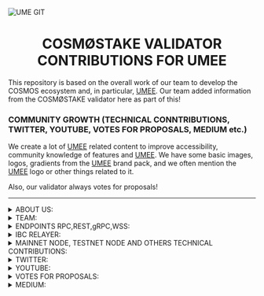 ![UME GIT](https://user-images.githubusercontent.com/86792707/215264628-cffac30a-9ac1-434c-84fe-6f2be263f18a.jpg)


# <h1 align="center"> COSMØSTAKE VALIDATOR CONTRIBUTIONS FOR UMEE </a> 


This repository is based on the overall work of our team to develop the COSMOS ecosystem and, in particular, [UMEE](https://app.umee.cc). 
Our team added information from the COSMØSTAKE validator here as part of this!




### COMMUNITY GROWTH (TECHNICAL CONNTRIBUTIONS, TWITTER, YOUTUBE, VOTES FOR PROPOSALS, MEDIUM etc.) 

We create a lot of [UMEE](https://app.umee.cc) related content to improve accessibility, community knowledge of features and [UMEE](https://app.umee.cc). 
We have some basic images, logos, gradients from the [UMEE](https://app.umee.cc) brand pack, and we often mention the [UMEE](https://app.umee.cc) logo or other things related to it. 

Also, our validator always votes for proposals!

__________________________________________________________________________________________________________________________________________________________ 

<details>
<summary>ABOUT US:</summary>

- [WEBPAGE](https://cosmostake.space)

</details>

<details>
<summary>TEAM:</summary>

- [Laura Kharkevych](https://github.com/LauraKhar)
- [Max Levush](https://github.com/maxlevush-COINSIDE)
- [Yan Lytvynenko](https://github.com/ZAZIK3)
- [Violetta Markush](https://github.com/vilolaa)
</details>


<details>
<summary>ENDPOINTS RPC,REST,gRPC,WSS:</summary>

__________________________________________________________________________________________________________________________________________________________
 
```console
https://umee-testnet-rpc.cosmostake.space 
```
__________________________________________________________________________________________________________________________________________________________
 
</details>


<details>
<summary>IBC RELAYER:</summary>
 
__________________________________________________________________________________________________________________________________________________________

 - [Umee channel-0](https://www.mintscan.io/umee/account/umee1tgsgcg9l87n6dl0l0rnm7g2slx6xgjlk7laydh) <> [Osmosis channel-184](https://www.mintscan.io/osmosis/account/osmo16wtdntpcal8zldu0k3eltqn26pchd8csrtv7tk)
__________________________________________________________________________________________________________________________________________________________

- [Umee channel-43](https://www.mintscan.io/umee/account/umee1tgsgcg9l87n6dl0l0rnm7g2slx6xgjlk7laydh) <> [Juno channel-208](https://www.mintscan.io/juno/account/juno1p9u4glx4sjcx863xxvj05n8zdrzzhd7h5s63kp)
__________________________________________________________________________________________________________________________________________________________

- [Umee channel-34](https://www.mintscan.io/umee/account/umee1tgsgcg9l87n6dl0l0rnm7g2slx6xgjlk7laydh) <> [Stride channel-29](https://www.mintscan.io/stride/account/stride1z9vqynvye6dch4qpz404n9e2nma7v6a3pkww0e)
__________________________________________________________________________________________________________________________________________________________
 
</details>


<details>
<summary>MAINNET NODE, TESTNET NODE AND OTHERS TECHNICAL CONTRIBUTIONS:</summary>


- We're validator UMEE - [LINK TO COSMØSTAKE VALIDATOR](https://www.mintscan.io/umee/validators/umeevaloper10nlsvhss7cfzu0xugyeq8gjkcp5g4kx8gun7xx)
<img width="1512" alt="Снимок экрана 2023-01-28 в 15 51" src="https://user-images.githubusercontent.com/86792707/215282984-2fa9ac4e-8642-4c30-acf5-506f6498445e.png">

</details>





<details>
<summary>TWITTER:</summary>


We create a lot of Umee-related content to improve the community's knowledge of features and inform about Umee-related news.
We use the Umee brandbook to match the style of the company. We often mention the [UMEE](https://app.umee.cc) logo or other related things.
________________________________________________________________________________________________________________________
 
- UMEE | STATISTICS  

- [LINK TO TWITTER POST](https://twitter.com/COSM0STAKE/status/1625083512444358657?s=20&t=AuMz_AH6sX1aVryf4VjpGQ)

![UMEE STATISTICS](https://user-images.githubusercontent.com/123416278/218444371-21664bd3-8e0b-4c43-8db5-1f85df4e8bf3.png)

__________________________________________________________________________________________________________________________________________________________

 
- WHAT IS UMEE ?  

- [LINK TO TWITTER POST](https://twitter.com/COSM0STAKE/status/1609094489855102980?s=20&t=mykGXHqpZMWCDJ7lyCZwRQ)

<img width="2780" alt="44" src="https://user-images.githubusercontent.com/123416278/215321599-a9a717a1-0b38-4015-99d9-ec64e0512ee7.png">

__________________________________________________________________________________________________________________________________________________________
 
 
- UMEE - Mainnet Upgrade v4: Historacle Launch! 

- [LINK TO TWITTER POST](https://twitter.com/COSM0STAKE/status/1622887850181025793?s=20&t=h1QYfv7wpQK1BRf3rqWPJA)

<img width="1394" alt="Frame 495" src="https://user-images.githubusercontent.com/123416278/217448380-dde4b517-d185-4b9e-b668-4c24bfa9c8ed.png">

__________________________________________________________________________________________________________________________________________________________
 
 
- UMEE is the leading project among the @cosmos ecosystem in terms of the number of transactions over the past 7D. One of the most important projects based on #Tedermint ⚛️  

- [LINK TO TWITTER POST](https://twitter.com/COSM0STAKE/status/1611654947895910400?s=20&t=mykGXHqpZMWCDJ7lyCZwRQ)

![photo_2023-01-06_23-43-36](https://user-images.githubusercontent.com/123416278/215321737-4c1bd497-68be-450f-85b3-80d30ee65f36.jpg)

__________________________________________________________________________________________________________________________________________________________
 
- 1/6 A vision of a world where finance is transparent and decentralized in every possible way? - All this in one idea project Umee, which seeks to transform the global debt markets. And today we invite you to learn about The Institutional Lending DAO 

- [LINK TO TWITTER POST](https://twitter.com/COSM0STAKE/status/1612793506724040704?s=20&t=mykGXHqpZMWCDJ7lyCZwRQ)

![1](https://user-images.githubusercontent.com/123416278/215321764-c720a2ce-5ce3-4013-b9ab-85d5085fee04.jpeg)

__________________________________________________________________________________________________________________________________________________________
 
- 2/6 Features - Fixed Term Loans 

- [LINK TO TWITTER POST](https://twitter.com/COSM0STAKE/status/1612793508892377090?s=20&t=mykGXHqpZMWCDJ7lyCZwRQ)

![2](https://user-images.githubusercontent.com/123416278/215321824-fcd68fe6-565b-4489-8e14-7b00726e2b78.jpeg)

__________________________________________________________________________________________________________________________________________________________
 
 
- 3/6 Features - Credit Analysis

- [LINK TO TWITTER POST](https://twitter.com/COSM0STAKE/status/1612793511291621376?s=20&t=mykGXHqpZMWCDJ7lyCZwRQ)

![FmHK1mQWQAAbaui](https://user-images.githubusercontent.com/123416278/215321852-8d14a8bb-2e7e-4263-b1ab-1c82ffc8b4eb.jpeg)

__________________________________________________________________________________________________________________________________________________________
 
 
- 4/6 UDX Roles

- [LINK TO TWITTER POST](https://twitter.com/COSM0STAKE/status/1612793513921372160?s=20&t=mykGXHqpZMWCDJ7lyCZwRQ)

![4](https://user-images.githubusercontent.com/123416278/215321887-1977130a-6c3f-481d-be04-739ed0a3d16c.jpeg)

__________________________________________________________________________________________________________________________________________________________
 
 
- 5/6 The Guardian Guild - What is the Guardian Guild?

- [LINK TO TWITTER POST](https://twitter.com/COSM0STAKE/status/1612793516228497409?s=20&t=mykGXHqpZMWCDJ7lyCZwRQ)

![5](https://user-images.githubusercontent.com/123416278/215321925-5677c5bc-8d9b-48ec-8869-424dbe74c337.jpeg)

__________________________________________________________________________________________________________________________________________________________
 
 
- 6/6 The Guardian Guild - Guardian Rankings

- [LINK TO TWITTER POST](https://twitter.com/COSM0STAKE/status/1612793518639939587?s=20&t=mykGXHqpZMWCDJ7lyCZwRQ)

![6](https://user-images.githubusercontent.com/123416278/215321960-8892e19f-7972-426d-807d-4a8edc6b539c.jpeg)

__________________________________________________________________________________________________________________________________________________________


- UMEE WEEKLY RECAP 

- [LINK TO TWITTER POST](https://twitter.com/COSM0STAKE/status/1608126012067282944?s=20&t=sU0QPcNHsoHA4mSW3WG_yg)

![1](https://user-images.githubusercontent.com/86792707/215316791-fb473939-c4b1-47d2-bafa-dc499a95b1fe.jpeg)

__________________________________________________________________________________________________________________________________________________________
 
 
- WE VALIDATE UMEE  

- [LINK TO TWITTER POST](https://twitter.com/COSM0STAKE/status/1608399345346387969?s=20&t=mykGXHqpZMWCDJ7lyCZwRQ)

![FlIude7XkAEImZ1](https://user-images.githubusercontent.com/123416278/215321542-0758e1a1-d9c3-4ab6-865c-0cd0ef558348.jpeg)

__________________________________________________________________________________________________________________________________________________________




### HER'S THE LIST OF TWITTER MENTIONS FROM [COSMØSTAKE](https://twitter.com/COSM0STAKE) ABOUT [UMEE](https://app.umee.cc)

[28.12.2022](https://twitter.com/COSM0STAKE/status/1608126012067282944?s=20&t=sU0QPcNHsoHA4mSW3WG_yg), 
[29.12.2022](https://twitter.com/COSM0STAKE/status/1608399345346387969?s=20&t=sU0QPcNHsoHA4mSW3WG_yg),
[31.12.2022](https://twitter.com/COSM0STAKE/status/1609094489855102980?s=20&t=sU0QPcNHsoHA4mSW3WG_yg),
[03.01.2022](https://twitter.com/COSM0STAKE/status/1610244475003015168?s=20&t=sU0QPcNHsoHA4mSW3WG_yg),
[07.01.2022](https://twitter.com/COSM0STAKE/status/1611654947895910400?s=20&t=sU0QPcNHsoHA4mSW3WG_yg),
[10.01.2022](https://twitter.com/COSM0STAKE/status/1612793506724040704?s=20&t=sU0QPcNHsoHA4mSW3WG_yg),
[31.01.2022](https://twitter.com/COSM0STAKE/status/1620354084237889537?s=20&t=jaL0jjg6MQEMZRakFFG_NA), 
[01.02.2022](https://twitter.com/COSM0STAKE/status/1620683370417229825?s=20&t=mW5hyJnigNiJmikc8oyQyw),
[03.02.2022](https://twitter.com/COSM0STAKE/status/1621418625574862850?s=20&t=h1QYfv7wpQK1BRf3rqWPJA),
[06.02.2022](https://twitter.com/COSM0STAKE/status/1622522306965696515?s=20&t=h1QYfv7wpQK1BRf3rqWPJA),
[07.02.2022](https://twitter.com/COSM0STAKE/status/1622887850181025793?s=20&t=h1QYfv7wpQK1BRf3rqWPJA),
[09.02.2022](https://twitter.com/COSM0STAKE/status/1623601416978808832?s=20&t=tgmG5g8CBFX6TPQ32GK77A),
[10.02.2022](https://twitter.com/COSM0STAKE/status/1623947498116075523?s=20&t=tgmG5g8CBFX6TPQ32GK77A),
[13.02.2022](https://twitter.com/COSM0STAKE/status/1625083512444358657?s=20&t=AuMz_AH6sX1aVryf4VjpGQ),
[22.02.2022](https://twitter.com/COSM0STAKE/status/1628288101293469696?s=20),
[22.02.2022](https://twitter.com/COSM0STAKE/status/1628477651957563394?s=20),
[23.02.2022](https://twitter.com/COSM0STAKE/status/1628648397551947776?s=20),
[26.02.2022](https://twitter.com/COSM0STAKE/status/1629746955118075904?s=20),
[02.03.2022](https://twitter.com/COSM0STAKE/status/1631303698075852804?s=20),

</details>





<details>
<summary>YOUTUBE:</summary>
 
- UMEE | TOKENOMICS 

- [LINK TO YOUTUBE VIDEO](https://www.youtube.com/watch?v=0BSRJsmey24&t=32s)

![photo_2023-02-02_10-52-53](https://user-images.githubusercontent.com/123416278/217448064-4b806a2b-f12a-4bd6-b5de-d1c075ae9510.jpg)

__________________________________________________________________________________________________________________________________________________________

- UMEE - AUTO-COMPOUND STAKING ⚛️ 

- [LINK TO YOUTUBE VIDEO](https://www.youtube.com/watch?v=igBc-NXOJII&t)

<img width="1280" alt="Frame 488" src="https://user-images.githubusercontent.com/123416278/215980898-3bb38348-7c2b-4758-ad1f-52f92b13b780.png">

__________________________________________________________________________________________________________________________________________________________

- UMEE - CROSS CHAIN DEFI HUB | INSTRUCTIONS FOR USING THE UMEE APP ⚛️

- [LINK TO YOUTUBE VIDEO](https://www.youtube.com/watch?v=Bk87eJATjoU&t)

![photo_2023-01-03_13-48-43](https://user-images.githubusercontent.com/123416278/215321689-cae625be-f185-4138-a7cf-e64a47bf9da6.jpg)

__________________________________________________________________________________________________________________________________________________________
 
- New LSD tokens in UMEE dApp

- [LINK TO YOUTUBE VIDEO](https://www.youtube.com/watch?v=8HL3wzawnTE&t=6s)

![Ume LSD](https://user-images.githubusercontent.com/123416278/222463244-b6446174-279b-4ad9-a655-5880a83c0efd.jpeg)

__________________________________________________________________________________________________________________________________________________________
 
- Airdrop For UMEE Stakers The Complete Guide

- [LINK TO YOUTUBE VIDEO](https://www.youtube.com/watch?v=ln6MgFQPYYQ&t=2s)

![maxresdefault](https://user-images.githubusercontent.com/123416278/222463633-840bfbb3-ca6e-4aff-b83d-a6f67a95f34c.jpeg)

__________________________________________________________________________________________________________________________________________________________


</details>


<details>
<summary>VOTES FOR PROPOSALS:</summary>

- COSMØSTAKE votes YES on Proposal #39 
 
- [LINK TO TWITTER POST](https://twitter.com/COSM0STAKE/status/1620354084237889537?s=20&t=h1QYfv7wpQK1BRf3rqWPJA)

![UME 39](https://user-images.githubusercontent.com/123416278/215749937-4424c5c0-2dc2-4473-b98c-19f34a66ed35.jpg)

__________________________________________________________________________________________________________________________________________________________
 

- COSMØSTAKE votes YES on Proposal #41
 
- [LINK TO TWITTER POST](https://twitter.com/COSM0STAKE/status/1622522306965696515?s=20&t=h1QYfv7wpQK1BRf3rqWPJA)

![41](https://user-images.githubusercontent.com/123416278/217448758-042a42ce-adc3-4f52-b05a-b275d9002b1e.jpg)

__________________________________________________________________________________________________________________________________________________________
 
- COSMØSTAKE votes YES on Proposal #42
 
- [LINK TO TWITTER POST](https://twitter.com/COSM0STAKE/status/1623601416978808832?s=20&t=tgmG5g8CBFX6TPQ32GK77A)

![42](https://user-images.githubusercontent.com/123416278/218030834-dbb82ab0-8109-4f98-a1d9-6f19526d13ee.jpg)

__________________________________________________________________________________________________________________________________________________________
 
- COSMØSTAKE votes YES on Proposal #43
 
- [LINK TO TWITTER POST](https://twitter.com/COSM0STAKE/status/1623947498116075523?s=20&t=tgmG5g8CBFX6TPQ32GK77A)

![43](https://user-images.githubusercontent.com/123416278/218030943-aaab45e3-08d6-49ba-8b0a-5d76e64e6020.jpg)

__________________________________________________________________________________________________________________________________________________________
 
- COSMØSTAKE votes YES on Proposal #44
 
- [LINK TO TWITTER POST](https://twitter.com/COSM0STAKE/status/1628648397551947776?s=20)

![44](https://user-images.githubusercontent.com/123416278/222459609-0a81553b-53b1-47bb-9f16-e6829a9933e4.jpg)

__________________________________________________________________________________________________________________________________________________________
 
- COSMØSTAKE votes YES on Proposal #45
 
- [LINK TO TWITTER POST](https://twitter.com/COSM0STAKE/status/1631303698075852804?s=20)

![45](https://user-images.githubusercontent.com/123416278/222460642-37aebf1e-b016-49aa-9155-1e396ee9ce5d.jpg)

__________________________________________________________________________________________________________________________________________________________
 
</details>



<details>
<summary>MEDIUM:</summary>

- Guide To Setup Up | UmeeValidator Node (Manually)
 
- Read: https://link.medium.com/vvSsFSGtCxb

![1_hOCkGpWUTf6JKdsyRolFiA](https://user-images.githubusercontent.com/123416278/222462470-c574ff81-8cec-4b89-b75b-331e39f14959.jpg)

__________________________________________________________________________________________________________________________________________________________
</details>

